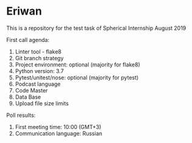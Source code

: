 # Eriwan
This is a repository for the test task of Spherical Internship August 2019

First call agenda:
1. Linter tool - flake8
2. Git branch strategy
3. Project environment: optional (majority for flake8)
4. Python version: 3.7
5. Pytest/unitest/nose: optional (majority for pytest)
6. Podcast language
7. Code Master
8. Data Base
9. Upload file size limits 

Poll results:
1. First meeting time: 10:00 (GMT+3)
2. Communication language: Russian
